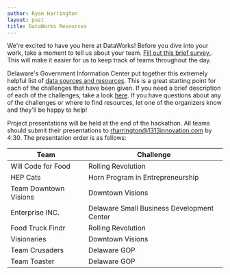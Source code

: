 ```yaml
---
author: Ryan Harrington
layout: post
title: DataWorks Resources
---
```


We're excited to have you here at DataWorks!  Before you dive into your work, take a moment to tell us about your team.  [Fill out this brief survey.](https://docs.google.com/forms/d/1cmuESnpiKnIHegGq0n97hfiNUMfCBI7MqcG5fuRLmDQ/viewform).  This will make it easier for us to keep track of teams throughout the day.

Delaware's Government Information Center put together this extremely helpful list of [data sources and resources](https://docs.google.com/spreadsheets/d/1apitTenAxfrmVVg5wVKaSph6LOx97iP_ClFEaRiE9oc/edit#gid=1238956174).  This is a great starting point for each of the challenges that have been given.  If you need a brief description of each of the challenges, take a look [here](https://docs.google.com/document/d/16GB56fnu5EW-_kRKwA7Pqj3pBXBHzlj4cMnO61fz32Q/edit).  If you have questions about any of the challenges or where to find resources, let one of the organizers know and they'll be happy to help!

Project presentations will be held at the end of the hackathon. All teams should submit their presentations to rharrington@1313innovation.com by 4:30. The presentation order is as follows:

| Team | Challenge |
|------|-----------|
| Will Code for Food | Rolling Revolution |
| HEP Cats | Horn Program in Entrepreneurship |
| Team Downtown Visions | Downtown Visions |
| Enterprise INC. | Delaware Small Business Development Center |
| Food Truck Findr| Rolling Revolution | 
| Visionaries | Downtown Visions |
| Team Crusaders | Delaware GOP |
| Team Toaster | Delaware GOP |
